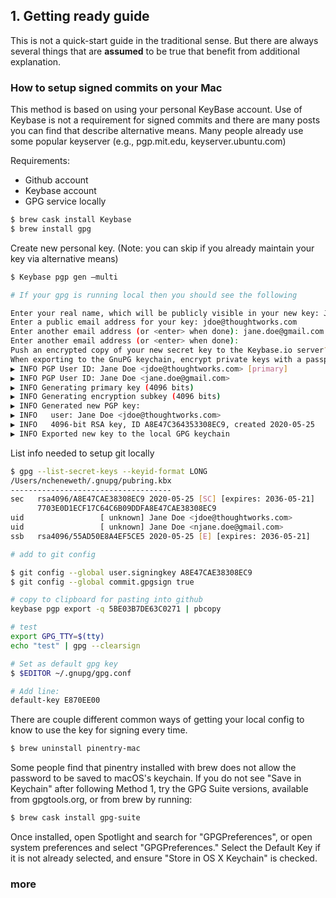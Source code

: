 ## 1. Getting ready guide  

This is not a quick-start guide in the traditional sense. But there are always several things that are __assumed__ to be true that benefit from additional explanation.

### How to setup signed commits on your Mac

This method is based on using your personal KeyBase account. Use of Keybase is not a requirement for signed commits and there are many posts you can find that describe alternative means. Many people already use some popular keyserver (e.g., pgp.mit.edu, keyserver.ubuntu.com)

Requirements:
* Github account
* Keybase account
* GPG service locally

```bash
$ brew cask install Keybase
$ brew install gpg
```

Create new personal key. (Note: you can skip if you already maintain your key via alternative means)
```bash
$ Keybase pgp gen —multi

# If your gpg is running local then you should see the following

Enter your real name, which will be publicly visible in your new key: Jane DOe
Enter a public email address for your key: jdoe@thoughtworks.com
Enter another email address (or <enter> when done): jane.doe@gmail.com
Enter another email address (or <enter> when done):
Push an encrypted copy of your new secret key to the Keybase.io server? [Y/n] Y
When exporting to the GnuPG keychain, encrypt private keys with a passphrase? [Y/n] Y
▶ INFO PGP User ID: Jane Doe <jdoe@thoughtworks.com> [primary]
▶ INFO PGP User ID: Jane Doe <jane.doe@gmail.com>
▶ INFO Generating primary key (4096 bits)
▶ INFO Generating encryption subkey (4096 bits)
▶ INFO Generated new PGP key:
▶ INFO   user: Jane Doe <jdoe@thoughtworks.com>
▶ INFO   4096-bit RSA key, ID A8E47C364353308EC9, created 2020-05-25
▶ INFO Exported new key to the local GPG keychain
```

List info needed to setup git locally

```bash
$ gpg --list-secret-keys --keyid-format LONG                                                (Python 3.7.7)
/Users/ncheneweth/.gnupg/pubring.kbx
------------------------------------
sec   rsa4096/A8E47CAE38308EC9 2020-05-25 [SC] [expires: 2036-05-21]
      7703E0D1ECF17C64C6B09DDFA8E47CAE38308EC9
uid                 [ unknown] Jane Doe <jdoe@thoughtworks.com>
uid                 [ unknown] Jane Doe <njane.doe@gmail.com>
ssb   rsa4096/55AD50E8A4EF5CE5 2020-05-25 [E] [expires: 2036-05-21]

# add to git config

$ git config --global user.signingkey A8E47CAE38308EC9
$ git config --global commit.gpgsign true

# copy to clipboard for pasting into github
keybase pgp export -q 5BE03B7DE63C0271 | pbcopy

# test
export GPG_TTY=$(tty)
echo "test" | gpg --clearsign

# Set as default gpg key
$ $EDITOR ~/.gnupg/gpg.conf

# Add line:
default-key E870EE00
```
There are couple different common ways of getting your local config to know to use the key for signing every time. 

```bash
$ brew uninstall pinentry-mac
```

Some people find that pinentry installed with brew does not allow the password to be saved to macOS's keychain.
If you do not see "Save in Keychain" after following Method 1, try the GPG Suite versions, available from gpgtools.org, or from brew by running:

```bash
$ brew cask install gpg-suite
```

Once installed, open Spotlight and search for "GPGPreferences", or open system preferences and select "GPGPreferences." Select the Default Key if it is not already selected, and ensure "Store in OS X Keychain" is checked.

### more
